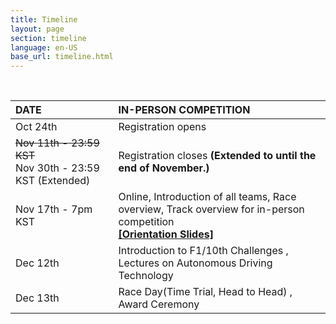 ```yaml
---
title: Timeline
layout: page
section: timeline
language: en-US
base_url: timeline.html
---
```

<br>

<!-- ***It will be open by April 30th*** -->

<!-- *-Note: The schedule may be subject to change depending on circumstances.* -->


| DATE | IN-PERSON COMPETITION |
|:---|:---|
| Oct 24th | Registration opens |
| ~~Nov 11th - 23:59 KST~~ <br> Nov 30th - 23:59 KST (Extended)| Registration closes **(Extended to until the end of November.)** |
| Nov 17th - 7pm KST |Online, Introduction of all teams, Race overview, Track overview for in-person competition<br> [**[Orientation Slides]**](../static_data/KSTME2022_Orientation.pdf)
| Dec 12th | Introduction to F1/10th Challenges , Lectures on Autonomous Driving Technology |
| Dec 13th | Race Day(Time Trial, Head to Head) , Award Ceremony
